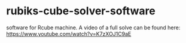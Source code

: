 # rubiks-cube-solver-software
software for Rcube machine.
A video of a full solve can be found here:
https://www.youtube.com/watch?v=K7zXOJ1C9aE
